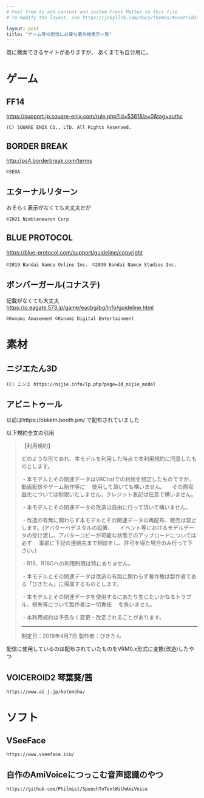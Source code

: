 ```yaml
---
# Feel free to add content and custom Front Matter to this file.
# To modify the layout, see https://jekyllrb.com/docs/themes/#overriding-theme-defaults

layout: post
title: "ゲーム等の配信に必要な著作権表示一覧"
---
```


既に検索できるサイトがありますが、
あくまでも自分用に。

# ゲーム

## FF14

https://support.jp.square-enix.com/rule.php?id=5381&la=0&tag=authc
```
(C) SQUARE ENIX CO., LTD. All Rights Reserved.
```

## BORDER BREAK

http://ps4.borderbreak.com/terms
```
©SEGA
```

## エターナルリターン

おそらく表示がなくても大丈夫だが
```
©2021 Nimbleneuron Corp
```

## BLUE PROTOCOL

https://blue-protocol.com/support/guideline/copyright
```
©2019 Bandai Namco Online Inc.　©2019 Bandai Namco Studios Inc.
```

## ボンバーガール(コナステ)

記載がなくても大丈夫
https://p.eagate.573.jp/game/eacbg/bg/info/guideline.html
```
©Konami Amusement ©Konami Digital Entertainment
```

# 素材

## ニジエたん3D

```
(C) ニジエ https://nijie.info/lp.php?page=3d_nijie_model
```

## アビニトゥール

以前はhttps://bbkktn.booth.pm/ で配布されていました

以下規約全文の引用

> 【利用規約】
> 
> どのような形であれ、本モデルを利用した時点で本利用規約に同意したものとします。
> 
> ・本モデルとその関連データはVRChatでの利用を想定したものですが、動画配信やゲーム制作等に
> 　使用して頂いても構いません。
> 　その際収益化については制限いたしません。クレジット表記は任意で構いません。
> 
> ・本モデルとその関連データの改造は自由に行って頂いて構いません。
> 
> ・改造の有無に関わらず本モデルとその関連データの再配布、販売は禁止します。(アバターペデスタルの設置、
> 　イベント等におけるモデルデータの受け渡し、アバターコピーが可能な状態でのアップロードについては必ず
> 　事前に下記の連絡先まで相談をし、許可を得た場合のみ行って下さい。)
> 
> ・R18、R18Gへの利用制限は特にありません。
> 
> ・本モデルとその関連データは改造の有無に関わらず著作権は製作者である「びきたん」に帰属するものとします。
> 
> ・本モデルとその関連データを使用するにあたり生じたいかなるトラブル、損失等について製作者は一切責任
> 　を負いません。
> 
> ・本利用規約は予告なく変更・改定されることがあります。
> 
> -------------------------------------------------------------------------------------------------------------------------
> 
> 制定日：2019年4月7日
> 製作者：びきたん

配信に使用しているのは配布されていたものをVRM0.x形式に変換(改造)したやつ

## VOICEROID2 琴葉葵/茜

```
https://www.ai-j.jp/kotonoha/
```

# ソフト

## VSeeFace

```
https://www.vseeface.icu/
```

## 自作のAmiVoiceにつっこむ音声認識のやつ

```
https://github.com/Philmist/SpeechToTextWithAmiVoice
```

